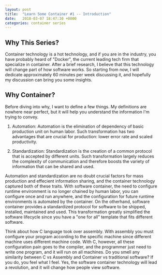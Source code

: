 ```yaml
---
layout: post
title:  "Learn Some Container #1 -- Introduction"
date:   2018-03-07 18:47:30 +0000
categories: container series
---
```


## Why This Series? ##  
Container technology is a hot technology, and if you are in the industry, you have probably heard of "Docker", the current leading tech firm that specialize in container. After a brief research, I believe that this technology will change part of how software works. So starting from now, I will dedicate approximately 60 minutes per week discussing it, and hopefully my discussion can bring you some insights. 

## Why Container? ## 
Before diving into why, I want to define a few things. My definitions are nowhere near perfect, but it will help you understand the information I'm trying to convey. 

1. Automation:
	Automation is the elimination of dependency of basic production unit on human labor. Such transformation has two advantages that are crucial for production: lower error rate and scaled productivity.

2. Standardization:
	Standardization is the creation of a common protocol that is accepted by different units. Such transformation largely reduces the complexity of communication and therefore boosts the variety of information that can be shared and used. 

Automation and standardization are no doubt crucial factors for mass production and effecient information sharing, and the container technology captured both of these traits. With software container, the need to configure runtime environment is no longer chained by human labor, you can configure once and run anywhere, and the configuration for future runtime environments is automated by the container. On the otherhand, software container provides a standardized protocol for software to be shipped, installed, maintained and used. This transformation greatly simplified the software lifecycle since you have a "one for all" template that fits different software. 

Think about how C language took over assembly. With assembly you must configure your program according to the specific machine since different machine uses different machine code. With C, however, all these configuration pain goes to the compiler, and the programmer just need to write one program, and it will run on all machines. Do you smell any similarity between C vs Assembly and Container vs traditional software? If you do, you feel what I feel. Yes, the software container technology will lead a revolution, and it will change how people view software. 





